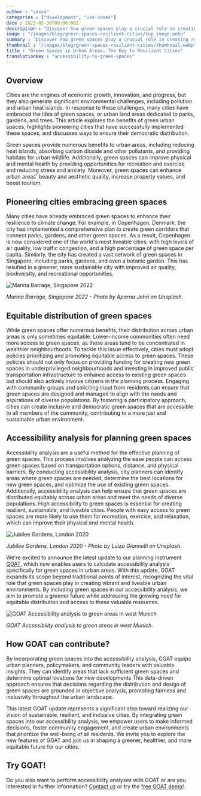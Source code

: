 ```yaml
---
author : "sasso"
categories : ["development", "use cases"]
date : 2023-05-30T09:00:00Z
description : "Discover how green spaces play a crucial role in creating resilient and sustainable cities and how accessibility analysis can optimize the planning process."
image : "/images/blog/green-spaces-resilient-cities/top_image.webp"
summary : "Discover how green spaces play a crucial role in creating resilient and sustainable cities and how accessibility analysis can optimize the planning process."
thumbnail : "/images/blog/green-spaces-resilient-cities/thumbnail.webp"
title : "Green Spaces in Urban Areas: The Key to Resilient Cities"
translationKey : "accessibility-to-green-spaces"
---
```


## Overview

Cities are the engines of economic growth, innovation, and progress, but they also generate significant environmental challenges, including pollution and urban heat islands. In response to these challenges, many cities have embraced the idea of green spaces, or urban land areas dedicated to parks, gardens, and trees. This article explores the benefits of green urban spaces, highlights pioneering cities that have successfully implemented these spaces, and discusses ways to ensure their democratic distribution.   


Green spaces provide numerous benefits to urban areas, including reducing heat islands, absorbing carbon dioxide and other pollutants, and providing habitats for urban wildlife. Additionally, green spaces can improve physical and mental health by providing opportunities for recreation and exercise and reducing stress and anxiety. Moreover, green spaces can enhance urban areas' beauty and aesthetic quality, increase property values, and boost tourism.   

## Pioneering cities embracing green spaces

Many cities have already embraced green spaces to enhance their resilience to climate change. For example, in Copenhagen, Denmark, the city has implemented a comprehensive plan to create green corridors that connect parks, gardens, and other green spaces. As a result, Copenhagen is now considered one of the world's most liveable cities, with high levels of air quality, low traffic congestion, and a high percentage of green space per capita. Similarly, the city has created a vast network of green spaces in Singapore, including parks, gardens, and even a botanic garden. This has resulted in a greener, more sustainable city with improved air quality, biodiversity, and recreational opportunities.

![Marina Barrage, Singapore 2022](/images/blog/green-spaces-resilient-cities/Singapore.webp "Marina Barrage, Singapore 2022")

_Marina Barrage, Singapore 2022 - Photo by Aparna Johri on Unsplash._

## Equitable distribution of green spaces

While green spaces offer numerous benefits, their distribution across urban areas is only sometimes equitable. Lower-income communities often need more access to green spaces, as these areas tend to be concentrated in wealthier neighbourhoods. To tackle this issue effectively, cities must adopt policies prioritizing and promoting equitable access to green spaces. These policies should not only focus on providing funding for creating new green spaces in underprivileged neighbourhoods and investing in improved public transportation infrastructure to enhance access to existing green spaces but should also actively involve citizens in the planning process. Engaging with community groups and soliciting input from residents can ensure that green spaces are designed and managed to align with the needs and aspirations of diverse populations. By fostering a participatory approach, cities can create inclusive and democratic green spaces that are accessible to all members of the community, contributing to a more just and sustainable urban environment.  


## Accessibility analysis for planning green spaces

Accessibility analysis are a useful method for the effective planning of green spaces. This process involves analyzing the ease people can access green spaces based on transportation options, distance, and physical barriers. By conducting accessibility analysis, city planners can identify areas where green spaces are needed, determine the best locations for new green spaces, and optimize the use of existing green spaces. Additionally, accessibility analysis can help ensure that green spaces are distributed equitably across urban areas and meet the needs of diverse populations. High accessibility to green spaces is essential for creating resilient, sustainable, and liveable cities. People with easy access to green spaces are more likely to use them for recreation, exercise, and relaxation, which can improve their physical and mental health. 

![Jubilee Gardens, London 2020](/images/blog/green-spaces-resilient-cities/London.webp "Jubilee Gardens, London 2020")

_Jubilee Gardens, London 2020 - Photo by Luiza Giannelli on Unsplash._

We're excited to announce the latest update to our planning instrument [GOAT](/../en/goat/ "What is GOAT?"), which now enables users to calculate accessibility analysis specifically for green spaces in urban areas. With this update, GOAT expands its scope beyond traditional points of interest, recognizing the vital role that green spaces play in creating vibrant and liveable urban environments. By including green spaces in our accessibility analysis, we aim to promote a greener future while addressing the growing need for equitable distribution and access to these valuable resources.

![GOAT Accessibility analysis to green areas in west Munich](/images/blog/green-spaces-resilient-cities/GOAT-print.png.webp "GOAT Accessibility analysis to green areas in west Munich")

_GOAT Accessibility analysis to green areas in west Munich._

## How GOAT can contribute?

By incorporating green spaces into the accessibility analysis, GOAT equips urban planners, policymakers, and community leaders with valuable insights. They can identify areas that lack sufficient green spaces and determine optimal locations for new developments This data-driven approach ensures that decisions regarding the distribution and design of green spaces are grounded in objective analysis, promoting fairness and inclusivity throughout the urban landscape.   

This latest GOAT update represents a significant step toward realizing our vision of sustainable, resilient, and inclusive cities. By integrating green spaces into our accessibility analysis, we empower users to make informed decisions, foster community engagement, and create urban environments that prioritize the well-being of all residents. We invite you to explore the new features of GOAT and join us in shaping a greener, healthier, and more equitable future for our cities. 

## Try GOAT!

Do you also want to perform accessibility analyses with GOAT or are you interested in further information? [Contact us](/en/contact/ "Contact Plan4Better here!") or try the [free GOAT demo](/en/request-demo/ "Try GOAT for free!")!
